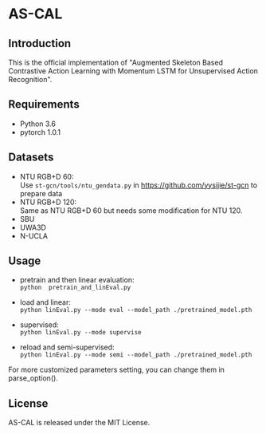 # AS-CAL

## Introduction
This is the official implementation of "Augmented Skeleton Based Contrastive Action Learning with Momentum LSTM for Unsupervised Action Recognition". 
## Requirements
- Python 3.6
- pytorch 1.0.1
## Datasets
- NTU RGB+D 60:  
Use `st-gcn/tools/ntu_gendata.py` in https://github.com/yysijie/st-gcn to prepare data
- NTU RGB+D 120:  
Same as NTU RGB+D 60 but needs some modification for NTU 120.
- SBU
- UWA3D
- N-UCLA


## Usage
- pretrain and then linear evaluation:  
  `python  pretrain_and_linEval.py`

- load and linear:  
`python linEval.py --mode eval --model_path ./pretrained_model.pth`

- supervised:  
`python linEval.py --mode supervise`

- reload and semi-supervised:  
`python linEval.py --mode semi --model_path ./pretrained_model.pth`

For more customized parameters setting, you can change them in parse_option(). 
## License
AS-CAL is released under the MIT License.
